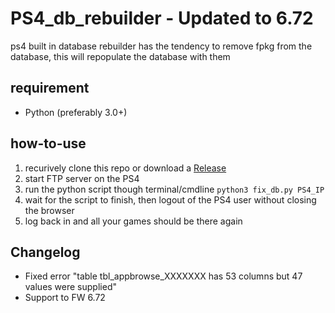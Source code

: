 # PS4_db_rebuilder - Updated to 6.72
ps4 built in database rebuilder has the tendency to remove fpkg from the database, this will repopulate the database with them

## requirement
- Python (preferably 3.0+)

## how-to-use
1) recurively clone this repo or download a [Release](https://github.com/lKinderBueno/PS4_db_rebuilder_6.72/releases)
2) start FTP server on the PS4
3) run the python script though terminal/cmdline `python3 fix_db.py PS4_IP`
4) wait for the script to finish, then logout of the PS4 user without closing the browser
5) log back in and all your games should be there again

## Changelog
- Fixed error "table tbl_appbrowse_XXXXXXX has 53 columns but 47 values were supplied"
- Support to FW 6.72
